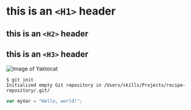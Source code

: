 # this is an `<H1>` header
## this is an `<H2>` header
## this is an `<H3>` header

![Image of Yaktocat](https://octodex.github.com/images/yaktocat.png)


```
$ git init
Initialized empty Git repository in /Users/skills/Projects/recipe-repository/.git/
```


``` javascript
var myVar = "Hello, world!";
```
